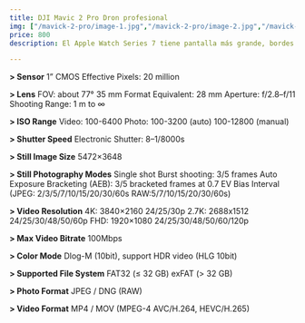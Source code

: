 ```yaml
---
title: DJI Mavic 2 Pro Dron profesional
img: ["/mavick-2-pro/image-1.jpg","/mavick-2-pro/image-2.jpg","/mavick-2-pro/image-3.jpeg","/mavick-2-pro/image-4.jpg" ]
price: 800
description: El Apple Watch Series 7 tiene pantalla más grande, bordes curvados, carga rápida, y es resistente al agua y polvo.

---
```

**> Sensor**
1” CMOS
Effective Pixels: 20 million

**> Lens**
FOV: about 77°
35 mm Format Equivalent: 28 mm
Aperture: f/2.8–f/11
Shooting Range: 1 m to ∞

**> ISO Range**
Video:
100-6400
Photo:
100-3200 (auto)
100-12800 (manual)

**> Shutter Speed**
Electronic Shutter: 8–1/8000s

**> Still Image Size**
5472×3648

**> Still Photography Modes**
Single shot
Burst shooting: 3/5 frames
Auto Exposure Bracketing (AEB): 3/5 bracketed frames at 0.7 EV Bias
Interval (JPEG: 2/3/5/7/10/15/20/30/60s RAW:5/7/10/15/20/30/60s)

**> Video Resolution**
4K: 3840×2160 24/25/30p
2.7K: 2688x1512 24/25/30/48/50/60p
FHD: 1920×1080 24/25/30/48/50/60/120p

**> Max Video Bitrate**
100Mbps

**> Color Mode**
Dlog-M (10bit), support HDR video (HLG 10bit)

**> Supported File System**
FAT32 (≤ 32 GB)
exFAT (> 32 GB)

**> Photo Format**
JPEG / DNG (RAW)

**> Video Format**
MP4 / MOV (MPEG-4 AVC/H.264, HEVC/H.265)
